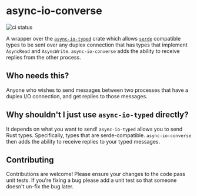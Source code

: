 # async-io-converse

![ci status](https://github.com/Xaeroxe/async-io-converse/actions/workflows/rust.yml/badge.svg)

A wrapper over the [`async-io-typed`](https://github.com/Xaeroxe/async-io-typed) crate which allows
[`serde`](https://github.com/serde-rs/serde) compatible types to be sent over any duplex connection that has types that implement
`AsyncRead` and `AsyncWrite`. `async-io-converse` adds the ability to receive replies from the other process.

## Who needs this?

Anyone who wishes to send messages between two processes that have a duplex I/O connection, and get replies to those messages.

## Why shouldn't I just use `async-io-typed` directly?

It depends on what you want to send! `async-io-typed` allows you to send Rust types. Specifically, types that are serde-compatible.
`async-io-converse` then adds the ability to receive replies to your typed messages.

## Contributing

Contributions are welcome! Please ensure your changes to the code pass unit tests. If you're fixing a bug please
add a unit test so that someone doesn't un-fix the bug later.